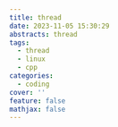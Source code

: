 ```yaml
---
title: thread
date: 2023-11-05 15:30:29
abstracts: thread
tags:
  - thread
  - linux
  - cpp
categories:
  - coding
cover: ''
feature: false
mathjax: false
---
```










